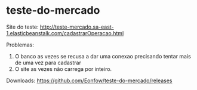 # teste-do-mercado
Site do teste:
  http://teste-mercado.sa-east-1.elasticbeanstalk.com/cadastrarOperacao.html

Problemas: 
  1. O banco as vezes se recusa a dar uma conexao precisando tentar mais de uma vez para cadastrar
  2. O site as vezes não carrega por inteiro.

Downloads:
  https://github.com/Eonfow/teste-do-mercado/releases
